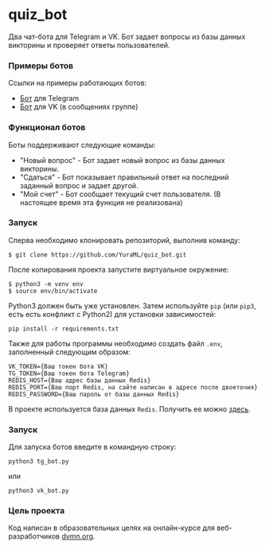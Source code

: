 # quiz_bot
 
Два чат-бота для Telegram и VK. Бот задает вопросы из базы данных викторины и проверяет ответы пользователей.


### Примеры ботов

Cсылки на примеры работающих ботов:

- [Бот](https://t.me/tg_space_pictures_bot) для Telegram
- [Бот](https://vk.com/public221134484) для VK (в сообщениях группе)


### Функционал ботов

Боты поддерживают следующие команды:

- "Новый вопрос" - Бот задает новый вопрос из базы данных викторины.
- "Сдаться" - Бот показывает правильный ответ на последний заданный вопрос и задает другой.
- "Мой счет" - Бот сообщает текущий счет пользователя. (В настоящее время эта функция не реализована)

### Запуск

Сперва необходимо клонировать репозиторий, выполнив команду:
```
$ git clone https://github.com/YuraML/quiz_bot.git
```
После копирования проекта запустите виртуальное окружение:

```
$ python3 -m venv env
$ source env/bin/activate
```

Python3 должен быть уже установлен. 
Затем используйте `pip` (или `pip3`, есть есть конфликт с Python2) для установки зависимостей:

```
pip install -r requirements.txt
```

Также для работы программы необходимо создать файл `.env`, заполненный следующим образом:

```
VK_TOKEN={Ваш токен бота VK}
TG_TOKEN={Ваш токен бота Telegram}
REDIS_HOST={Ваш адрес базы данных Redis}
REDIS_PORT={Ваш порт Redis, на сайте написан в адресе после двоеточия}
REDIS_PASSWORD={Ваш пароль от базы данных Redis}
```
В проекте используется база данных `Redis`. Получить ее можно [здесь](https://redis.com/).

### Запуск

Для запуска ботов введите в командную строку:

```console
python3 tg_bot.py
```
или
```console
python3 vk_bot.py
```

### Цель проекта

Код написан в образовательных целях на онлайн-курсе для веб-разработчиков [dvmn.org](https://dvmn.org/).

 
